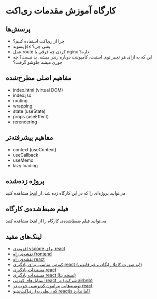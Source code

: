 # کارگاه آموزش مقدمات ری‌اکت

## پرسش‌ها
- چرا از ری‌اکت استفاده کنیم؟
- پسوند jsx یعنی چی؟
- عمل route کردن چه فرقی با nginx داره؟
- این که به ازای هر تغییر توی استیت، کامپوننت دوباره رندر میشه، بد نیست؟ چه جوری میشه جلوشو گرفت؟

## مفاهیم اصلی مطرح‌شده
- index.html (virtual DOM)
- index.jsx  
- routing
- wrapping
- state (useState)
- props (useEffect)
- rerendering

## مفاهیم پیشرفته‌تر
- context (useContext)
- useCallback
- useMemo
- lazy loading

## پروژه زده‌شده

می‌توانید پروژه‌ای را که در این کارگاه زده شد، از [اینجا](https://github.com/mbehnasr/react-workshop-web-1400-sharif) مشاهده کنید.


## فیلم ضبط‌شده‌ی کارگاه
می‌توانید فیلم ضبط‌شده‌ی کارگاه را از [اینجا](https://aparat.com/v/CWXkp) مشاهده کنید.


## لینک‌های مفید
- [افزونه‌ی vscode برای react](https://marketplace.visualstudio.com/items?itemName=dsznajder.es7-react-js-snippets)
- [نقشه‌ی راه frontend](https://roadmap.sh/frontend)
- [نقشه‌ی راه react](https://roadmap.sh/react)
- [کورس مناسب برای یادگیری react (به صورت کاملا رایگان و غیرقانونی!)](https://download.ir/mastering-react/)
- [مستندات یادگیری react](https://create-react-app.dev/docs/folder-structure)
- [مستندات یادگیری react (نسخه بتا)](https://beta.reactjs.org/learn)
- [استایل‌های کدزنی react در (شرکت airbnb)](https://github.com/airbnb/javascript/tree/master/react)
- [توصیه‌هایی پیرامون کدنویسی خوب در react](https://medium.com/swlh/how-to-write-great-react-c4f23f2f3f4f)
- [ری‌اکت‌نیتیو (که ربطی به reactjs ما ندارد!)](https://reactnative.dev/)
